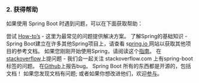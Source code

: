 ### 2. 获得帮助
如果使用 Spring Boot 时遇到问题，可以在下面获取帮助：

尝试 [How-to’s](http://docs.spring.io/spring-boot/docs/1.5.2.RELEASE/reference/htmlsingle/#howto) - 这里为最常见的问题提供解决方案。
了解Spring的基础知识 - Spring Boot建立在许多其他Spring项目上，请查看 s[pring.io ](https://spring.io/)网站以获取其他项目的参考文档。 如果您刚刚开始使用Spring，请阅读这个[指南](https://spring.io/guides)。
在[stackoverflow](https://stackoverflow.com/)上提问题 - 我们会一起关注 stackoverflow.com 上有spring-boot标签的问题。
在[Github](https://github.com/spring-projects/spring-boot/issues)上报告bug。
Spring Boot 所有的东西都是开源的，包括文档！ 如果您发现文档有问题; 或者如果你想改进他们，欢迎[参与](https://github.com/spring-projects/spring-boot/tree/v1.5.2.RELEASE)。